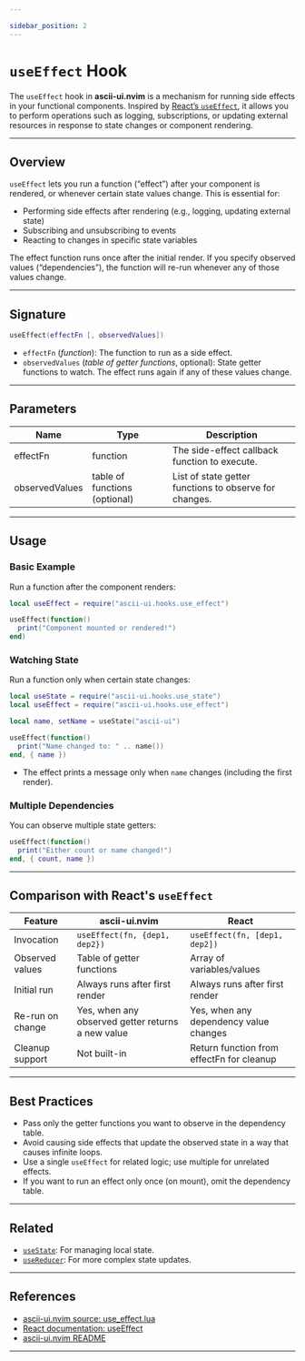 ```yaml
---

sidebar_position: 2
---
```


# `useEffect` Hook

The `useEffect` hook in **ascii-ui.nvim** is a mechanism for running side effects in your functional components. Inspired by [React’s `useEffect`](https://react.dev/reference/react/useEffect), it allows you to perform operations such as logging, subscriptions, or updating external resources in response to state changes or component rendering.

---

## Overview

`useEffect` lets you run a function (“effect”) after your component is rendered, or whenever certain state values change. This is essential for:

- Performing side effects after rendering (e.g., logging, updating external state)
- Subscribing and unsubscribing to events
- Reacting to changes in specific state variables

The effect function runs once after the initial render. If you specify observed values (“dependencies”), the function will re-run whenever any of those values change.

---

## Signature

```lua
useEffect(effectFn [, observedValues])
```

- `effectFn` (*function*): The function to run as a side effect.
- `observedValues` (*table of getter functions*, optional): State getter functions to watch. The effect runs again if any of these values change.

---

## Parameters

| Name           | Type                    | Description                                                                |
|----------------|-------------------------|----------------------------------------------------------------------------|
| effectFn       | function                | The side-effect callback function to execute.                              |
| observedValues | table of functions (optional) | List of state getter functions to observe for changes.              |

---

## Usage

### Basic Example

Run a function after the component renders:

```lua
local useEffect = require("ascii-ui.hooks.use_effect")

useEffect(function()
  print("Component mounted or rendered!")
end)
```

### Watching State

Run a function only when certain state changes:

```lua
local useState = require("ascii-ui.hooks.use_state")
local useEffect = require("ascii-ui.hooks.use_effect")

local name, setName = useState("ascii-ui")

useEffect(function()
  print("Name changed to: " .. name())
end, { name })
```

- The effect prints a message only when `name` changes (including the first render).

### Multiple Dependencies

You can observe multiple state getters:

```lua
useEffect(function()
  print("Either count or name changed!")
end, { count, name })
```

---

## Comparison with React's `useEffect`

| Feature                 | ascii-ui.nvim                                     | React                                      |
|-------------------------|---------------------------------------------------|---------------------------------------------|
| Invocation              | `useEffect(fn, {dep1, dep2})`                    | `useEffect(fn, [dep1, dep2])`              |
| Observed values         | Table of getter functions                         | Array of variables/values                  |
| Initial run             | Always runs after first render                    | Always runs after first render              |
| Re-run on change        | Yes, when any observed getter returns a new value | Yes, when any dependency value changes      |
| Cleanup support         | Not built-in                                      | Return function from effectFn for cleanup   |

---

## Best Practices

- Pass only the getter functions you want to observe in the dependency table.
- Avoid causing side effects that update the observed state in a way that causes infinite loops.
- Use a single `useEffect` for related logic; use multiple for unrelated effects.
- If you want to run an effect only once (on mount), omit the dependency table.

---

## Related

- [`useState`](./use_state.md): For managing local state.
- [`useReducer`](./use_reducer.md): For more complex state updates.

---

## References

- [ascii-ui.nvim source: use_effect.lua](https://github.com/rcasia/ascii-ui.nvim/blob/main/lua/ascii-ui/hooks/use_effect.lua)
- [React documentation: useEffect](https://react.dev/reference/react/useEffect)
- [ascii-ui.nvim README](https://github.com/rcasia/ascii-ui.nvim#readme)

---
